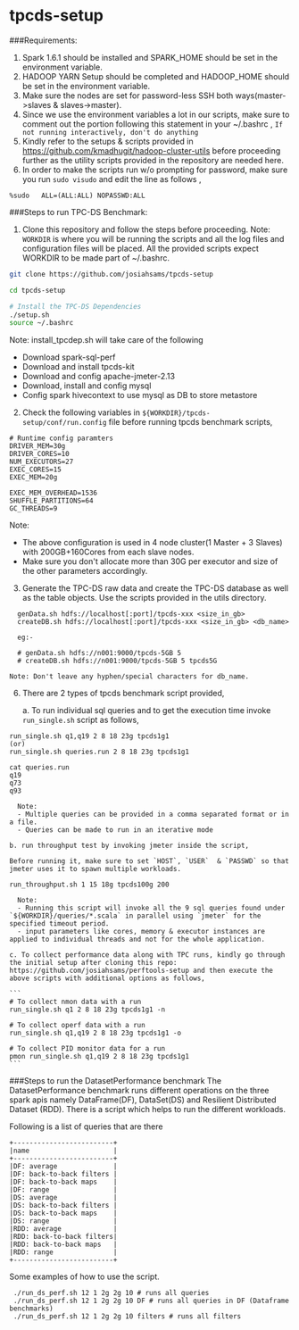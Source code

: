 # tpcds-setup

###Requirements:

1. Spark 1.6.1 should be installed and SPARK_HOME should be set in the environment variable.
2. HADOOP YARN Setup should be completed and HADOOP_HOME should be set in the environment variable.
3. Make sure the nodes are set for password-less SSH both ways(master->slaves & slaves->master).
4. Since we use the environment variables a lot in our scripts, make sure to comment out the portion following this statement in your ~/.bashrc ,
  `If not running interactively, don't do anything`
5. Kindly refer to the setups & scripts provided in https://github.com/kmadhugit/hadoop-cluster-utils before proceeding further as the utility scripts provided in the repository are needed here.
6. In order to make the scripts run w/o prompting for password, make sure you run `sudo visudo` and edit the line as follows ,

```
%sudo   ALL=(ALL:ALL) NOPASSWD:ALL
```
	
###Steps to run TPC-DS Benchmark:

1. Clone this repository and follow the steps before proceeding.
    Note: `WORKDIR` is where you will be running the scripts and all the log files and configuration files will be placed. All the provided scripts expect WORKDIR to be made part of ~/.bashrc. 

  ```bash
  git clone https://github.com/josiahsams/tpcds-setup
  
  cd tpcds-setup
  
  # Install the TPC-DS Dependencies
  ./setup.sh
  source ~/.bashrc  
  ```
  
  Note: install_tpcdep.sh will take care of the following
  
  - Download spark-sql-perf
  - Download and install tpcds-kit
  - Download and config apache-jmeter-2.13
  - Download, install and config mysql
  - Config spark hivecontext to use mysql as DB to store metastore
  
2. Check the following variables in `${WORKDIR}/tpcds-setup/conf/run.config` file before running tpcds benchmark scripts,

```
# Runtime config paramters
DRIVER_MEM=30g
DRIVER_CORES=10
NUM_EXECUTORS=27
EXEC_CORES=15
EXEC_MEM=20g

EXEC_MEM_OVERHEAD=1536
SHUFFLE_PARTITIONS=64
GC_THREADS=9
```
   Note: 
   - The above configuration is used in 4 node cluster(1 Master + 3 Slaves) with 200GB+160Cores from each slave nodes.
   - Make sure you don't allocate more than 30G per executor and size of the other parameters accordingly.
   
3. Generate the TPC-DS raw data and create the TPC-DS database as well as the table objects. Use the scripts provided in the utils directory.

  ```
    genData.sh hdfs://localhost[:port]/tpcds-xxx <size_in_gb>
    createDB.sh hdfs://localhost[:port]/tpcds-xxx <size_in_gb> <db_name>
    
    eg:-
    
    # genData.sh hdfs://n001:9000/tpcds-5GB 5
    # createDB.sh hdfs://n001:9000/tpcds-5GB 5 tpcds5G
  ```
  
    Note: Don't leave any hyphen/special characters for db_name.

6. There are 2 types of tpcds benchmark script provided,
   
    a. To run individual sql queries and to get the execution time invoke `run_single.sh` script as follows,
    
  ``` 
  run_single.sh q1,q19 2 8 18 23g tpcds1g1
  (or)
  run_single.sh queries.run 2 8 18 23g tpcds1g1
  
  cat queries.run
  q19
  q73
  q93
  ```

      Note: 
      - Multiple queries can be provided in a comma separated format or in a file. 
      - Queries can be made to run in an iterative mode
   
    b. run throughput test by invoking jmeter inside the script,
    
    Before running it, make sure to set `HOST`, `USER`  & `PASSWD` so that jmeter uses it to spawn multiple workloads.
    
  ```   
  run_throughput.sh 1 15 18g tpcds100g 200
  ```

      Note: 
      - Running this script will invoke all the 9 sql queries found under `${WORKDIR}/queries/*.scala` in parallel using `jmeter` for the specified timeout period. 
      - input parameters like cores, memory & executor instances are applied to individual threads and not for the whole application.

    c. To collect performance data along with TPC runs, kindly go through the initial setup after cloning this repo: https://github.com/josiahsams/perftools-setup and then execute the above scripts with additional options as follows,
    
    ```
    # To collect nmon data with a run
    run_single.sh q1 2 8 18 23g tpcds1g1 -n
    
    # To collect operf data with a run
    run_single.sh q1,q19 2 8 18 23g tpcds1g1 -o
    
    # To collect PID monitor data for a run
    pmon run_single.sh q1,q19 2 8 18 23g tpcds1g1
    ```

###Steps to run the DatasetPerformance benchmark
The DatasetPerformance benchmark runs different operations on the three spark apis namely DataFrame(DF), DataSet(DS) and Resilient Distributed Dataset (RDD). There is a script which helps to run the different workloads.

Following is a list of queries that are there

```
+-------------------------+
|name                     |
+-------------------------+
|DF: average              |
|DF: back-to-back filters |
|DF: back-to-back maps    |
|DF: range                |
|DS: average              |
|DS: back-to-back filters |
|DS: back-to-back maps    |
|DS: range                |
|RDD: average             |
|RDD: back-to-back filters|
|RDD: back-to-back maps   |
|RDD: range               |
+-------------------------+
```

Some examples of how to use the script.
```
 ./run_ds_perf.sh 12 1 2g 2g 10 # runs all queries
 ./run_ds_perf.sh 12 1 2g 2g 10 DF # runs all queries in DF (Dataframe benchmarks)
 ./run_ds_perf.sh 12 1 2g 2g 10 filters # runs all filters
```
